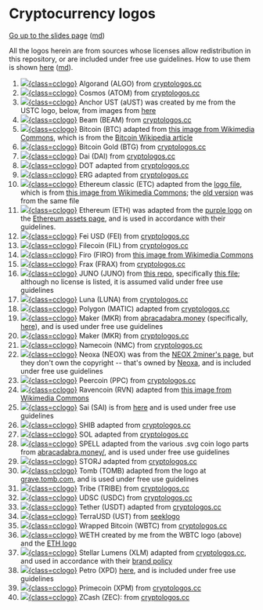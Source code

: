 Cryptocurrency logos
====================

<style>
img.cclogo {
  width: 50px;
  max-height: 50px;
  float: none;
  background-color: transparent !important;
  margin-right: 10px !important;
  margin-top: 1 !important;
  margin-bottom: 1 !important;
  padding: 2px !important;
  vertical-align: middle;
  display: inline;
}
li p { margin:0; }
</style>

[Go up to the slides page](../../index.html) ([md](../../index.md))


All the logos herein are from sources whose licenses allow redistribution in this repository, or are included under free use guidelines.  How to use them is shown [here](../../coins.html) ([md](../../coins.md)).

1. [![](algo-coin-symbol.svg){class=cclogo}](algo-coin-symbol.svg) Algorand (ALGO) from [cryptologos.cc](https://cryptologos.cc/algorand) <br clear='all'>
1. [![](atom-coin-symbol.svg){class=cclogo}](atom-coin-symbol.svg) Cosmos (ATOM) from [cryptologos.cc](https://cryptologos.cc/cosmos) <br clear='all'>
1. [![](aust-coin-symbol.svg){class=cclogo}](aust-coin-symbol.svg) Anchor UST (aUST) was created by me from the USTC logo, below, from images from [here](https://coinmarketcap.com/currencies/anchorust/) <br clear='all'>
1. [![](beam-coin-symbol.svg){class=cclogo}](beam-coin-symbol.svg) Beam (BEAM) from [cryptologos.cc](https://cryptologos.cc/beam) <br clear='all'>
1. [![](btc-coin-symbol.svg){class=cclogo}](btc-coin-symbol.svg) Bitcoin (BTC) adapted from [this image from Wikimedia Commons](https://commons.wikimedia.org/wiki/File:Bitcoin_logo.svg), which is from the [Bitcoin Wikipedia article](https://en.wikipedia.org/wiki/Bitcoin) <br clear='all'>
1. [![](btg-coin-symbol.svg){class=cclogo}](btg-coin-symbol.svg) Bitcoin Gold (BTG) from [cryptologos.cc](https://cryptologos.cc/bitcoin-gold) <br clear='all'>
1. [![](dai-coin-symbol.svg){class=cclogo}](dai-coin-symbol.svg) Dai (DAI) from [cryptologos.cc](https://cryptologos.cc/multi-collateral-dai) <br clear='all'>
1. [![](dot-coin-symbol.svg){class=cclogo}](dot-coin-symbol.svg) DOT adapted from [cryptologos.cc](https://cryptologos.cc/polkadot-new) <br clear='all'>
1. [![](erg-coin-symbol.svg){class=cclogo}](erg-coin-symbol.svg) ERG adapted from [cryptologos.cc](https://cryptologos.cc/ergo) <br clear='all'>
1. [![](etc-coin-symbol.svg){class=cclogo}](etc-coin-symbol.svg) Ethereum classic (ETC) adapted from the [logo file](etc-logo.svg), which is from [this image from Wikimedia Commons](https://commons.wikimedia.org/wiki/File:Ethereum_Classic_Logo.svg); the [old version](etc-coin-symbol-old.svg) was from the same file <br clear='all'>
1. [![](eth-coin-symbol.svg){class=cclogo}](eth-coin-symbol.svg) Ethereum (ETH) was adapted from the [purple logo](https://ethereum.org/static/a183661dd70e0e5c70689a0ec95ef0ba/13c43/eth-diamond-purple.png) on the [Ethereum assets page](https://ethereum.org/en/assets/), and is used in accordance with their guidelines.<br clear='all'>
1. [![](fei-coin-symbol.svg){class=cclogo}](fei-coin-symbol.svg) Fei USD (FEI) from [cryptologos.cc](https://cryptologos.cc/fei-usd) <br clear='all'>
1. [![](fil-coin-symbol.svg){class=cclogo}](fil-coin-symbol.svg) Filecoin (FIL) from [cryptologos.cc](https://cryptologos.cc/filecoin) <br clear='all'>
1. [![](firo-coin-symbol.svg){class=cclogo}](firo-coin-symbol.svg) Firo (FIRO) from [this image from Wikimedia Commons](https://commons.wikimedia.org/wiki/File:Firo-logo.svg) <br clear='all'>
1. [![](frax-coin-symbol.svg){class=cclogo}](frax-coin-symbol.svg) Frax (FRAX) from [cryptologos.cc](https://cryptologos.cc/frax) <br clear='all'>
1. [![](juno-coin-symbol.svg){class=cclogo}](juno-coin-symbol.svg) JUNO (JUNO) from [this repo](https://github.com/CosmosContracts/docs), specifically [this file](https://github.com/CosmosContracts/docs/blob/master/.gitbook/assets/JUNO%20Logo%20%28Black%29.svg); although no license is listed, it is assumed valid under free use guidelines
1. [![](lunac-coin-symbol.svg){class=cclogo}](lunac-coin-symbol.svg) Luna (LUNA) from [cryptologos.cc](https://cryptologos.cc/terra-luna) <br clear='all'>
1. [![](matic-coin-symbol.svg){class=cclogo}](matic-coin-symbol.svg) Polygon (MATIC) adapted from [cryptologos.cc](https://cryptologos.cc/logos/matic-coin-symbol.svg?v=022) <br clear='all'>
1. [![](mim-coin-symbol.svg){class=cclogo}](mim-coin-symbol.svg) Maker (MKR) from [abracadabra.money](https://abracadabra.money/) (specifically, [here](https://abracadabra.money/img/PixelMIM.12c48248.svg)), and is used under free use guidelines <br clear='all'>
1. [![](mkr-coin-symbol.svg){class=cclogo}](mkr-coin-symbol.svg) Maker (MKR) from [cryptologos.cc](https://cryptologos.cc/maker) <br clear='all'>
1. [![](nmc-coin-symbol.svg){class=cclogo}](nmc-coin-symbol.svg) Namecoin (NMC) from [cryptologos.cc](https://cryptologos.cc/namecoin) <br clear='all'>
1. [![](neox-coin-symbol.svg){class=cclogo}](neox-coin-symbol.svg) Neoxa (NEOX) was from the [NEOX 2miner's page](https://neox.2miners.com/), but they don't own the copyright -- that's owned by [Neoxa](https://www.neoxa.net/), and is included under free use guidelines<br clear='all'>
1. [![](ppc-coin-symbol.svg){class=cclogo}](ppc-coin-symbol.svg) Peercoin (PPC) from [cryptologos.cc](https://cryptologos.cc/peercoin) <br clear='all'>
1. [![](rvn-coin-symbol.svg){class=cclogo}](rvn-coin-symbol.svg) Ravencoin (RVN) adapted from [this image from Wikimedia Commons](https://commons.wikimedia.org/wiki/File:Ravencoin-logo.png) <br clear='all'>
1. [![](sai-coin-symbol.svg){class=cclogo}](sai-coin-symbol.svg) Sai (SAI) is from [here](https://saistats.com/) and is used under free use guidelines <br clear='all'>
1. [![](shib-coin-symbol.svg){class=cclogo}](shib-coin-symbol.svg) SHIB adapted from [cryptologos.cc](https://cryptologos.cc/shiba-inu) <br clear='all'>
1. [![](sol-coin-symbol.svg){class=cclogo}](sol-coin-symbol.svg) SOL adapted from [cryptologos.cc](https://cryptologos.cc/solana) <br clear='all'>
1. [![](spell-coin-symbol.svg){class=cclogo}](spell-coin-symbol.svg) SPELL adapted from the various .svg coin logo parts from [abracadabra.money/](https://abracadabra.money/), and is used under free use guidelines <br clear='all'>
1. [![](storj-coin-symbol.svg){class=cclogo}](storj-coin-symbol.svg) STORJ adapted from [cryptologos.cc](https://cryptologos.cc/storj) <br clear='all'>
1. [![](tomb-coin-symbol.svg){class=cclogo}](tomb-coin-symbol.svg) Tomb (TOMB) adapted from the logo at [grave.tomb.com](https://grave.tomb.com/), and is used under free use guidelines <br clear='all'>
1. [![](tribe-coin-symbol.svg){class=cclogo}](tribe-coin-symbol.svg) Tribe (TRIBE) from [cryptologos.cc](https://cryptologos.cc/tribe) <br clear='all'>
1. [![](usdc-coin-symbol.svg){class=cclogo}](usdc-coin-symbol.svg) UDSC (USDC) from [cryptologos.cc](https://cryptologos.cc/usd-coin) <br clear='all'>
1. [![](usdt-coin-symbol.svg){class=cclogo}](usdt-coin-symbol.svg) Tether (USDT) adapted from [cryptologos.cc](https://cryptologos.cc/usd-coin) <br clear='all'>
1. [![](ustc-coin-symbol.svg){class=cclogo}](ustc-coin-symbol.svg) TerraUSD (UST) from [seeklogo](https://seeklogo.com/vector-logo/438118/terrausd-ust) <br clear='all'>
1. [![](wbtc-coin-symbol.svg){class=cclogo}](wbtc-coin-symbol.svg) Wrapped Bitcoin (WBTC) from [cryptologos.cc](https://cryptologos.cc/wrapped-bitcoin) <br clear='all'>
1. [![](weth-coin-symbol.svg){class=cclogo}](weth-coin-symbol.svg) WETH created by me from the WBTC logo (above) and the [ETH logo](eth-logo.svg)<br clear='all'>
1. [![](xlm-coin-symbol.svg){class=cclogo}](xlm-coin-symbol.svg) Stellar Lumens (XLM) adapted from [cryptologos.cc](https://cryptologos.cc/stellar), and used in accordance with their [brand policy](https://www.stellar.org/brand-policy) <br clear='all'>
1. [![](xpd-coin-symbol.svg){class=cclogo}](xpd-coin-symbol.svg) Petro (XPD) [here](https://coinranking.com/coin/TCwbmhubavmsh+petro-ptr), and is included under free use guidelines<br clear='all'>
1. [![](xpm-coin-symbol.svg){class=cclogo}](xpm-coin-symbol.svg) Primecoin (XPM) from [cryptologos.cc](https://cryptologos.cc/primecoin) <br clear='all'>
1. [![](zec-coin-symbol.svg){class=cclogo}](zec-coin-symbol.svg) ZCash (ZEC): from [cryptologos.cc](https://cryptologos.cc/zcash) <br clear='all'>
